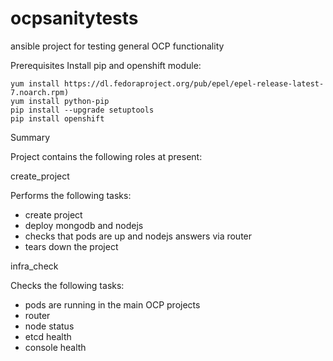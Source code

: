 # ocpsanitytests
ansible project for testing general OCP functionality

Prerequisites
Install pip and openshift module:

    yum install https://dl.fedoraproject.org/pub/epel/epel-release-latest-7.noarch.rpm)
    yum install python-pip
    pip install --upgrade setuptools
    pip install openshift


Summary

Project contains the following roles at present:

create_project

Performs the following tasks:
- create project
- deploy mongodb and nodejs
- checks that pods are up and nodejs answers via router
- tears down the project

infra_check

Checks the following tasks:
- pods are running in the main OCP projects
- router
- node status 
- etcd health
- console health


